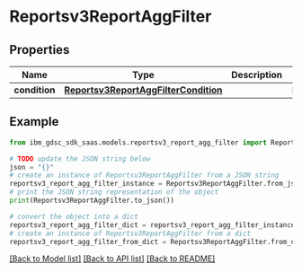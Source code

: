 # Reportsv3ReportAggFilter


## Properties

Name | Type | Description | Notes
------------ | ------------- | ------------- | -------------
**condition** | [**Reportsv3ReportAggFilterCondition**](Reportsv3ReportAggFilterCondition.md) |  | [optional] 

## Example

```python
from ibm_gdsc_sdk_saas.models.reportsv3_report_agg_filter import Reportsv3ReportAggFilter

# TODO update the JSON string below
json = "{}"
# create an instance of Reportsv3ReportAggFilter from a JSON string
reportsv3_report_agg_filter_instance = Reportsv3ReportAggFilter.from_json(json)
# print the JSON string representation of the object
print(Reportsv3ReportAggFilter.to_json())

# convert the object into a dict
reportsv3_report_agg_filter_dict = reportsv3_report_agg_filter_instance.to_dict()
# create an instance of Reportsv3ReportAggFilter from a dict
reportsv3_report_agg_filter_from_dict = Reportsv3ReportAggFilter.from_dict(reportsv3_report_agg_filter_dict)
```
[[Back to Model list]](../README.md#documentation-for-models) [[Back to API list]](../README.md#documentation-for-api-endpoints) [[Back to README]](../README.md)


